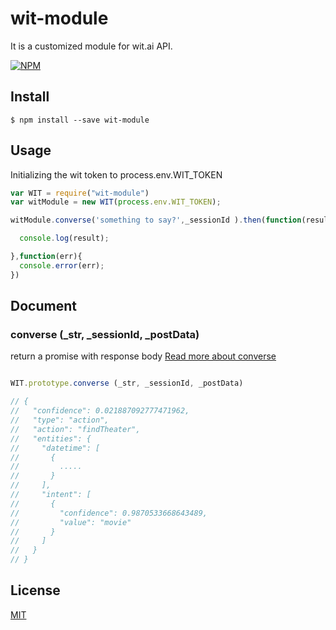 # wit-module

It is a customized module for wit.ai API.

[![NPM](https://nodei.co/npm/wit-module.png?downloads=true&downloadRank=true)](https://www.npmjs.com/package/wit-module)


## Install

```
$ npm install --save wit-module
```

## Usage

Initializing the wit token to process.env.WIT_TOKEN

```js
var WIT = require("wit-module")
var witModule = new WIT(process.env.WIT_TOKEN);

witModule.converse('something to say?',_sessionId ).then(function(result){

  console.log(result);

},function(err){
  console.error(err);
})

```

## Document

### converse (_str, _sessionId, _postData)
 return a promise with response body
[Read more about converse](http://bananajs.blogspot.tw/2016/10/wit-ai-converse_25.html)
```js

WIT.prototype.converse (_str, _sessionId, _postData)

// {
//   "confidence": 0.021887092777471962,
//   "type": "action",
//   "action": "findTheater",
//   "entities": {
//     "datetime": [
//       {
//         .....
//       }
//     ],
//     "intent": [
//       {
//         "confidence": 0.9870533668643489,
//         "value": "movie"
//       }
//     ]
//   }
// }


```


## License


[MIT](http://vjpr.mit-license.org)